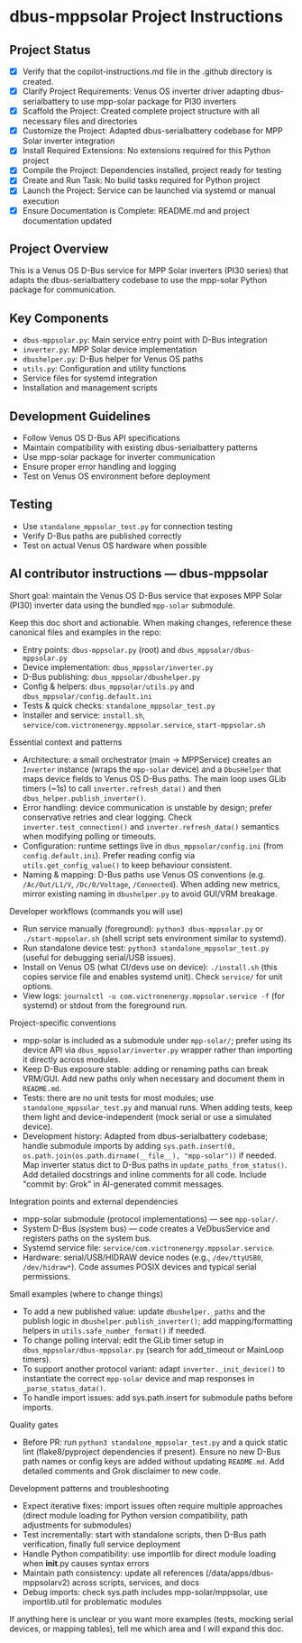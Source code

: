 # dbus-mppsolar Project Instructions

## Project Status
- [x] Verify that the copilot-instructions.md file in the .github directory is created.
- [x] Clarify Project Requirements: Venus OS inverter driver adapting dbus-serialbattery to use mpp-solar package for PI30 inverters
- [x] Scaffold the Project: Created complete project structure with all necessary files and directories
- [x] Customize the Project: Adapted dbus-serialbattery codebase for MPP Solar inverter integration
- [x] Install Required Extensions: No extensions required for this Python project
- [x] Compile the Project: Dependencies installed, project ready for testing
- [x] Create and Run Task: No build tasks required for Python project
- [x] Launch the Project: Service can be launched via systemd or manual execution
- [x] Ensure Documentation is Complete: README.md and project documentation updated

## Project Overview
This is a Venus OS D-Bus service for MPP Solar inverters (PI30 series) that adapts the dbus-serialbattery codebase to use the mpp-solar Python package for communication.

## Key Components
- `dbus-mppsolar.py`: Main service entry point with D-Bus integration
- `inverter.py`: MPP Solar device implementation
- `dbushelper.py`: D-Bus helper for Venus OS paths
- `utils.py`: Configuration and utility functions
- Service files for systemd integration
- Installation and management scripts

## Development Guidelines
- Follow Venus OS D-Bus API specifications
- Maintain compatibility with existing dbus-serialbattery patterns
- Use mpp-solar package for inverter communication
- Ensure proper error handling and logging
- Test on Venus OS environment before deployment

## Testing
- Use `standalone_mppsolar_test.py` for connection testing
- Verify D-Bus paths are published correctly
- Test on actual Venus OS hardware when possible

## AI contributor instructions — dbus-mppsolar

Short goal: maintain the Venus OS D-Bus service that exposes MPP Solar (PI30) inverter data using the bundled `mpp-solar` submodule.

Keep this doc short and actionable. When making changes, reference these canonical files and examples in the repo:

- Entry points: `dbus-mppsolar.py` (root) and `dbus_mppsolar/dbus-mppsolar.py`
- Device implementation: `dbus_mppsolar/inverter.py`
- D-Bus publishing: `dbus_mppsolar/dbushelper.py`
- Config & helpers: `dbus_mppsolar/utils.py` and `dbus_mppsolar/config.default.ini`
- Tests & quick checks: `standalone_mppsolar_test.py`
- Installer and service: `install.sh`, `service/com.victronenergy.mppsolar.service`, `start-mppsolar.sh`

Essential context and patterns
- Architecture: a small orchestrator (main -> MPPService) creates an `Inverter` instance (wraps the `mpp-solar` device) and a `DbusHelper` that maps device fields to Venus OS D-Bus paths. The main loop uses GLib timers (~1s) to call `inverter.refresh_data()` and then `dbus_helper.publish_inverter()`.
- Error handling: device communication is unstable by design; prefer conservative retries and clear logging. Check `inverter.test_connection()` and `inverter.refresh_data()` semantics when modifying polling or timeouts.
- Configuration: runtime settings live in `dbus_mppsolar/config.ini` (from `config.default.ini`). Prefer reading config via `utils.get_config_value()` to keep behaviour consistent.
- Naming & mapping: D-Bus paths use Venus OS conventions (e.g. `/Ac/Out/L1/V`, `/Dc/0/Voltage`, `/Connected`). When adding new metrics, mirror existing naming in `dbushelper.py` to avoid GUI/VRM breakage.

Developer workflows (commands you will use)
- Run service manually (foreground): `python3 dbus-mppsolar.py` or `./start-mppsolar.sh` (shell script sets environment similar to systemd).
- Run standalone device test: `python3 standalone_mppsolar_test.py` (useful for debugging serial/USB issues).
- Install on Venus OS (what CI/devs use on device): `./install.sh` (this copies service file and enables systemd unit). Check `service/` for unit options.
- View logs: `journalctl -u com.victronenergy.mppsolar.service -f` (for systemd) or stdout from the foreground run.

Project-specific conventions
- mpp-solar is included as a submodule under `mpp-solar/`; prefer using its device API via `dbus_mppsolar/inverter.py` wrapper rather than importing it directly across modules.
- Keep D-Bus exposure stable: adding or renaming paths can break VRM/GUI. Add new paths only when necessary and document them in `README.md`.
- Tests: there are no unit tests for most modules; use `standalone_mppsolar_test.py` and manual runs. When adding tests, keep them light and device-independent (mock serial or use a simulated device).
- Development history: Adapted from dbus-serialbattery codebase; handle submodule imports by adding `sys.path.insert(0, os.path.join(os.path.dirname(__file__), "mpp-solar"))` if needed. Map inverter status dict to D-Bus paths in `update_paths_from_status()`. Add detailed docstrings and inline comments for all code. Include "commit by: Grok" in AI-generated commit messages.

Integration points and external dependencies
- mpp-solar submodule (protocol implementations) — see `mpp-solar/`.
- System D-Bus (system bus) — code creates a VeDbusService and registers paths on the system bus.
- Systemd service file: `service/com.victronenergy.mppsolar.service`.
- Hardware: serial/USB/HIDRAW device nodes (e.g., `/dev/ttyUSB0`, `/dev/hidraw*`). Code assumes POSIX devices and typical serial permissions.

Small examples (where to change things)
- To add a new published value: update `dbushelper._paths` and the publish logic in `dbushelper.publish_inverter()`; add mapping/formatting helpers in `utils.safe_number_format()` if needed.
- To change polling interval: edit the GLib timer setup in `dbus_mppsolar/dbus-mppsolar.py` (search for add_timeout or MainLoop timers).
- To support another protocol variant: adapt `inverter._init_device()` to instantiate the correct `mpp-solar` device and map responses in `_parse_status_data()`.
- To handle import issues: add sys.path.insert for submodule paths before imports.

Quality gates
- Before PR: run `python3 standalone_mppsolar_test.py` and a quick static lint (flake8/pyproject dependencies if present). Ensure no new D-Bus path names or config keys are added without updating `README.md`. Add detailed comments and Grok disclaimer to new code.

Development patterns and troubleshooting
- Expect iterative fixes: import issues often require multiple approaches (direct module loading for Python version compatibility, path adjustments for submodules)
- Test incrementally: start with standalone scripts, then D-Bus path verification, finally full service deployment
- Handle Python compatibility: use importlib for direct module loading when __init__.py causes syntax errors
- Maintain path consistency: update all references (/data/apps/dbus-mppsolarv2) across scripts, services, and docs
- Debug imports: check sys.path includes mpp-solar/mppsolar, use importlib.util for problematic modules

If anything here is unclear or you want more examples (tests, mocking serial devices, or mapping tables), tell me which area and I will expand this doc.
